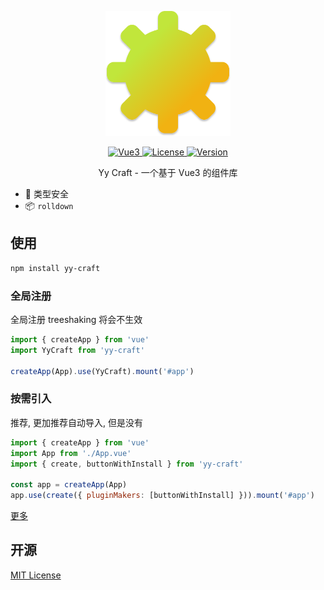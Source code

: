 <p align="center">
  <img width="200px" src="docs/public/yy-craft-logo.svg" >
</p>

<p align="center">
  <a href="https://github.com/vuejs/core">
    <img src="https://img.shields.io/badge/Vue->=3.2.25-%2342b883" alt="Vue3"/>
  </a>
  <a href="LICENSE">
    <img src="https://img.shields.io/badge/License-MIT-blue" alt="License"/>
  </a>
  <a href="https://rolldown.rs/">
    <img src="https://img.shields.io/badge/Bundle--by-rolldown-orange" alt="Version"/>
  </a>
</p>

<p align="center">Yy Craft - 一个基于 Vue3 的组件库</p>

- :100: 类型安全
- :package: `rolldown`

## 使用

```bash
npm install yy-craft
```

### 全局注册

全局注册 treeshaking 将会不生效

```js
import { createApp } from 'vue'
import YyCraft from 'yy-craft'

createApp(App).use(YyCraft).mount('#app')
```

### 按需引入

推荐, 更加推荐自动导入, 但是没有

```js
import { createApp } from 'vue'
import App from './App.vue'
import { create, buttonWithInstall } from 'yy-craft'

const app = createApp(App)
app.use(create({ pluginMakers: [buttonWithInstall] })).mount('#app')
```

[更多](https://yy-craft.netlify.app/)

## 开源

[MIT License](LICENSE)
